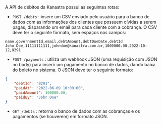 A API de débitos da Kanastra possui as seguintes rotas:

- `POST /debts` : insere um CSV enviado pelo usuário para o banco de dados com as informações dos clientes que possuem dívidas a serem pagas, disparando um email para cada cliente com a cobrança. O CSV deve ter o seguinte formato, sem espaços nos campos:
```csv
name,governmentId,email,debtAmount,debtDueDate,debtId
John Doe,11111111111,johndoe@kanastra.com.br,1000000.00,2022-10-12,8291
```
- `POST /payments` : utiliza um webhook JSON (uma requisição com JSON no body) para inserir um pagamento no banco de dados, dando baixa do boleto no sistema. O JSON deve ter o seguinte formato: 
```JSON
{
	"debtId": "8291",
	"paidAt": "2022-06-09 10:00:00",
	"paidAmount": 100000.00,
	"paidBy": "John Doe"
}
```
- `GET /debts` : retorna o banco de dados com as cobranças e os pagamentos (se houverem) em formato JSON.